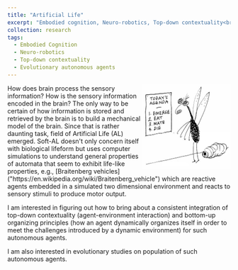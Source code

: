 ```yaml
---
title: "Artificial Life"
excerpt: "Embodied cognition, Neuro-robotics, Top-down contextuality<br/><img src='/images/evolution.jpg'>"
collection: research
tags:
  - Embodied Cognition
  - Neuro-robotics
  - Top-down contextuality
  - Evolutionary autonomous agents
---
```


<img style="float: right;" src='/images/evolution.jpg' width="200">
How does brain process the sensory information? How is the sensory
information encoded in the brain? The only way to be certain of how
information is stored and retrieved by the brain is to build a mechanical
model of the brain. Since that is rather daunting task, field of Artificial
Life (AL) emerged. Soft-AL doesn't only concern itself with biological lifeform
but uses computer simulations to understand general properties of automata
that seem to exhibit life-like properties, e.g.,
[Braitenberg vehicles]("https://en.wikipedia.org/wiki/Braitenberg_vehicle")
which are reactive agents embedded in a simulated
two dimensional environment and reacts to sensory stimuli to produce motor
output.

I am interested in figuring out how to bring about a consistent
integration of top-down contextuality (agent-environment interaction) and
bottom-up organizing principles (how an agent dynamically organizes itself
in order to meet the challenges introduced by a dynamic environment)
for such autonomous agents.
                
I am also interested in evolutionary studies on population of such autonomous agents.